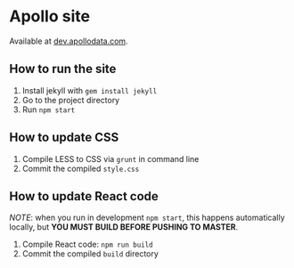 # Apollo site
Available at [dev.apollodata.com](http://dev.apollodata.com).

## How to run the site
1. Install jekyll with `gem install jekyll`
2. Go to the project directory
3. Run `npm start`

## How to update CSS
1. Compile LESS to CSS via `grunt` in command line
2. Commit the compiled `style.css`

## How to update React code

*NOTE*: when you run in development `npm start`, this happens automatically locally, but **YOU MUST BUILD BEFORE PUSHING TO MASTER**.

1. Compile React code: `npm run build`
2. Commit the compiled `build` directory

